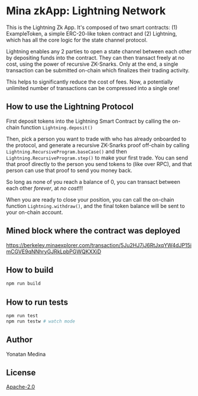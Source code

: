 # Mina zkApp: Lightning Network

This is the Lightning Zk App. It's composed of two smart contracts: (1) ExampleToken, a simple ERC-20-like token contract and (2) Lightning, which has 
all the core logic for the state channel protocol.

Lightning enables any 2 parties to open a state channel between each other by depositing funds into the contract. They can then transact freely at no cost, using the power
of recursive ZK-Snarks. Only at the end, a single transaction can be submitted on-chain which finalizes their trading activity.

This helps to significantly reduce the cost of fees. Now, a potentially unlimited number of transactions can be compressed into a single one!


## How to use the Lightning Protocol

First deposit tokens into the Lightning Smart Contract by calling the on-chain function `Lightning.deposit()`

Then, pick a person you want to trade with who has already onboarded to the protocol, and generate a 
recursive ZK-Snarks proof off-chain by calling `Lightning.RecursiveProgram.baseCase()` and then `Lightning.RecursiveProgram.step()` to make your first trade. 
You can send that proof directly to the person you send tokens to (like over RPC), and that person can use that proof to send you money back.

So long as none of you reach a balance of 0, you can transact between each other *forever*, at *no cost*!!!

When you are ready to close your position, you can call the on-chain function `Lightning.withdraw()`, and the final token balance will be sent to your on-chain account.


## Mined block where the contract was deployed

https://berkeley.minaexplorer.com/transaction/5Ju2HJ7jJ6RtJxqYW4dJP15imCGVE9qNNhryGJRkLpbPGWQKXXiD

## How to build

```sh
npm run build
```

## How to run tests

```sh
npm run test
npm run testw # watch mode
```

## Author
Yonatan Medina

## License

[Apache-2.0](LICENSE)

